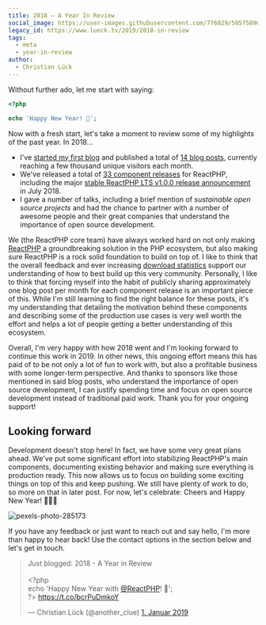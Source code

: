 ```yaml
---
title: 2018 – A Year In Review
social_image: https://user-images.githubusercontent.com/776829/50575896-df45d880-0e06-11e9-9813-cd1f3565066c.jpeg
legacy_id: https://www.lueck.tv/2019/2018-in-review
tags:
  - meta
  - year-in-review
author:
  - Christian Lück
---
```


Without further ado, let me start with saying:

```php
<?php

echo 'Happy New Year! 🎉';
```

Now with a fresh start, let's take a moment to review some of my highlights of the past year. In 2018…

* I've [started my first blog](https://clue.engineering/2018/hello-world) and published a total of [14 blog posts](https://clue.engineering/#posts), currently reaching a few thousand unique visitors each month.
* We've released a total of [33 component releases](https://reactphp.org/changelog.html#2018) for ReactPHP, including the major [stable ReactPHP LTS v1.0.0 release announcement](https://clue.engineering/2018/announcing-reactphp-lts) in July 2018.
* I gave a number of talks, including a brief mention of *sustainable open source projects* and had the chance to partner with a number of awesome people and their great companies that understand the importance of open source development.

We (the ReactPHP core team) have always worked hard on not only making [ReactPHP](https://reactphp.org/) a groundbreaking solution in the PHP ecosystem, but also making sure ReactPHP is a rock solid foundation to build on top of. I like to think that the overall feedback and ever increasing [download statistics](https://packagist.org/packages/react/stream/stats) support our understanding of how to best build up this very community. Personally, I like to think that forcing myself into the habit of publicly sharing approximately one blog post per month for each component release is an important piece of this. While I'm still learning to find the right balance for these posts, it's my understanding that detailing the motivation behind these components and describing some of the production use cases is very well worth the effort and helps a lot of people getting a better understanding of this ecosystem.

Overall, I'm very happy with how 2018 went and I'm looking forward to continue this work in 2019. In other news, this ongoing effort means this has paid of to be not only a lot of fun to work with, but also a profitable business with some longer-term perspective. And thanks to sponsors like those mentioned in said blog posts, who understand the importance of open source development, I can justify spending time and focus on open source development instead of traditional paid work. Thank you for your ongoing support!

## Looking forward

Development doesn't stop here! In fact, we have some very great plans ahead. We've put some significant effort into stabilizing ReactPHP's main components, documenting existing behavior and making sure everything is production ready. This now allows us to focus on building some exciting things on top of this and keep pushing. We still have plenty of work to do, so more on that in later post. For now, let's celebrate: Cheers and Happy New Year! 🎉🎉🎉

![pexels-photo-285173](https://user-images.githubusercontent.com/776829/50575896-df45d880-0e06-11e9-9813-cd1f3565066c.jpeg)

If you have any feedback or just want to reach out and say hello, I'm more than happy to hear back! Use the contact options in the section below and let's get in touch.

<blockquote class="twitter-tweet" data-lang="de"><p lang="en" dir="ltr">Just blogged: 2018 - A Year in Review<br><br>&lt;?php <br>echo &#39;Happy New Year with <a href="https://twitter.com/reactphp?ref_src=twsrc%5Etfw">@ReactPHP</a>! 🎉&#39;;<br>?&gt; <a href="https://t.co/bcrPuDmkoY">https://t.co/bcrPuDmkoY</a></p>&mdash; Christian Lück (@another_clue) <a href="https://twitter.com/another_clue/status/1080194626785603586?ref_src=twsrc%5Etfw">1. Januar 2019</a></blockquote>
